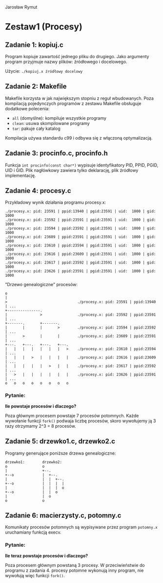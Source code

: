 Jarosław Rymut

# Zestaw1 (Procesy)

## Zadanie 1: kopiuj.c

Program kopiuje zawartość jednego pliku do drugiego. Jako argumenty program przyjmuje nazwy plików: źródłowego i docelowego.

Użycie: `./kopiuj.x źródłowy docelowy`

## Zadanie 2: Makefile

Makefile korzysta w jak największym stopniu z reguł wbudowanych. Poza kompilacją pojedynczych programów z zestawu Makefile obsługuje dodatkowe polecenia:

- `all` (domyślne): kompiluje wszystkie programy
- `clean`: usuwa skompilowane programy
- `tar`: pakuje cały katalog

Kompilacja używa standardu c99 i odbywa się z włączoną optymalizacją.

## Zadanie 3: procinfo.c, procinfo.h

Funkcja `int procinfo(const char*)` wypisuje identyfikatory PID, PPID, PGID, UID i GID. Plik nagłówkowy zawiera tylko deklarację, plik źródłowy implementację.

## Zadanie 4: procesy.c

Przykładowy wynik działania programu procesy.x:

    ./procesy.x: pid: 23591 | ppid:13940 | pgid:23591 | uid:  1000 | gid:  1000
    ./procesy.x: pid: 23592 | ppid:23591 | pgid:23591 | uid:  1000 | gid:  1000
    ./procesy.x: pid: 23594 | ppid:23592 | pgid:23591 | uid:  1000 | gid:  1000
    ./procesy.x: pid: 23609 | ppid:23591 | pgid:23591 | uid:  1000 | gid:  1000
    ./procesy.x: pid: 23610 | ppid:23594 | pgid:23591 | uid:  1000 | gid:  1000
    ./procesy.x: pid: 23616 | ppid:23609 | pgid:23591 | uid:  1000 | gid:  1000
    ./procesy.x: pid: 23617 | ppid:23592 | pgid:23591 | uid:  1000 | gid:  1000
    ./procesy.x: pid: 23626 | ppid:23591 | pgid:23591 | uid:  1000 | gid:  1000

"Drzewo genealogiczne" procesów:

    o
    |
    >                                ./procesy.x: pid: 23591 | ppid:13940 | ...
    +---------------.
    |               >                ./procesy.x: pid: 23592 | ppid:23591 | ...
    +-------.       +-------.
    |       |       |       >        ./procesy.x: pid: 23594 | ppid:23592 | ...
    |       >       |       |        ./procesy.x: pid: 23609 | ppid:23591 | ...
    +---.   +---.   +---.   +---.
    |   |   |   |   |   |   |   >    ./procesy.x: pid: 23610 | ppid:23594 | ...
    |   |   |   >   |   |   |   |    ./procesy.x: pid: 23616 | ppid:23609 | ...
    |   |   |   |   |   >   |   |    ./procesy.x: pid: 23617 | ppid:23592 | ...
    |   >   |   |   |   |   |   |    ./procesy.x: pid: 23626 | ppid:23591 | ...
    o   o   o   o   o   o   o   o

### Pytanie:

__Ile powstaje procesów i dlaczego?__

Poza głównym procesem powstaje 7 procesów potomnych. Każde wywołanie funkcji `fork()` podwaja liczbę procesów, skoro wywołujemy ją 3 razy otrzymamy 2^3 = 8 procesów.

## Zadanie 5: drzewko1.c, drzewko2.c

Programy generujące poniższe drzewa genealogiczne:

    drzewko1:        drzewko2:
    o                o
    |                +--.
    +--o             |  +--.
    |                |  |  +--.
    +--o             |  |  |  |
    |                |  |  |  o
    +--o             |  |  o
    |                |  o
    o                o

## Zadanie 6: macierzysty.c, potomny.c

Komunikaty procesów potomnych są wypisywane przez program `potomny.x` uruchamiany funkcją execv.

### Pytanie:

__Ile teraz powstaje procesów i dlaczego?__

Poza procesem głównym powstaną 3 procesy. W przeciwieństwie do programu z zadania 4. procesy potomne wykonują inny program, nie wywołują więc funkcji `fork()`.
